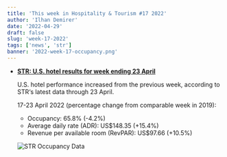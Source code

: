 ```yaml
---
title: 'This week in Hospitality & Tourism #17 2022'
author: 'Ilhan Demirer'
date: '2022-04-29'
draft: false
slug: 'week-17-2022'
tags: ['news', 'str']
banner: '2022-week-17-occupancy.png'
---
```


- **[STR: U.S. hotel results for week ending 23 April](https://str.com/press-release/str-us-hotel-results-week-ending-16-april)**

  U.S. hotel performance increased from the previous week, according to STR‘s latest data through 23 April.

  17-23 April 2022 (percentage change from comparable week in 2019):

  - Occupancy: 65.8% (-4.2%)
  - Average daily rate (ADR): US$148.35 (+15.4%)
  - Revenue per available room (RevPAR): US$97.66 (+10.5%)

  ![STR Occupancy Data](/images/blogimages/2022-week-17-occupancy.png)
